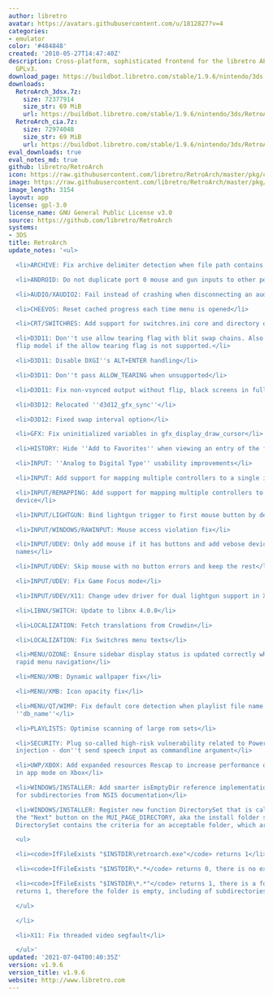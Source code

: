 ```yaml
---
author: libretro
avatar: https://avatars.githubusercontent.com/u/1812827?v=4
categories:
- emulator
color: '#484848'
created: '2010-05-27T14:47:40Z'
description: Cross-platform, sophisticated frontend for the libretro API. Licensed
  GPLv3.
download_page: https://buildbot.libretro.com/stable/1.9.6/nintendo/3ds
downloads:
  RetroArch_3dsx.7z:
    size: 72377914
    size_str: 69 MiB
    url: https://buildbot.libretro.com/stable/1.9.6/nintendo/3ds/RetroArch_3dsx.7z
  RetroArch_cia.7z:
    size: 72974048
    size_str: 69 MiB
    url: https://buildbot.libretro.com/stable/1.9.6/nintendo/3ds/RetroArch_cia.7z
eval_downloads: true
eval_notes_md: true
github: libretro/RetroArch
icon: https://raw.githubusercontent.com/libretro/RetroArch/master/pkg/ctr/assets/default.png
image: https://raw.githubusercontent.com/libretro/RetroArch/master/pkg/ctr/assets/libretro_banner.png
image_length: 3154
layout: app
license: gpl-3.0
license_name: GNU General Public License v3.0
source: https://github.com/libretro/RetroArch
systems:
- 3DS
title: RetroArch
update_notes: '<ul>

  <li>ARCHIVE: Fix archive delimiter detection when file path contains no slashes</li>

  <li>ANDROID: Do not duplicate port 0 mouse and gun inputs to other ports</li>

  <li>AUDIO/XAUDIO2: Fail instead of crashing when disconnecting an audio device</li>

  <li>CHEEVOS: Reset cached progress each time menu is opened</li>

  <li>CRT/SWITCHRES: Add support for switchres.ini core and directory overrides</li>

  <li>D3D11: Don''t use allow tearing flag with blit swap chains. Also disables the
  flip model if the allow tearing flag is not supported.</li>

  <li>D3D11: Disable DXGI''s ALT+ENTER handling</li>

  <li>D3D11: Don''t pass ALLOW_TEARING when unsupported</li>

  <li>D3D11: Fix non-vsynced output without flip, black screens in fullscreen</li>

  <li>D3D12: Relocated ''d3d12_gfx_sync''</li>

  <li>D3D12: Fixed swap interval option</li>

  <li>GFX: Fix uninitialized variables in gfx_display_draw_cursor</li>

  <li>HISTORY: Hide ''Add to Favorites'' when viewing an entry of the favorites playlist</li>

  <li>INPUT: ''Analog to Digital Type'' usability improvements</li>

  <li>INPUT: Add support for mapping multiple controllers to a single input device</li>

  <li>INPUT/REMAPPING: Add support for mapping multiple controllers to a single input
  device</li>

  <li>INPUT/LIGHTGUN: Bind lightgun trigger to first mouse button by default</li>

  <li>INPUT/WINDOWS/RAWINPUT: Mouse access violation fix</li>

  <li>INPUT/UDEV: Only add mouse if it has buttons and add vebose device friendly
  names</li>

  <li>INPUT/UDEV: Skip mouse with no button errors and keep the rest</li>

  <li>INPUT/UDEV: Fix Game Focus mode</li>

  <li>INPUT/UDEV/X11: Change udev driver for dual lightgun support in X11</li>

  <li>LIBNX/SWITCH: Update to libnx 4.0.0</li>

  <li>LOCALIZATION: Fetch translations from Crowdin</li>

  <li>LOCALIZATION: Fix Switchres menu texts</li>

  <li>MENU/OZONE: Ensure sidebar display status is updated correctly when performing
  rapid menu navigation</li>

  <li>MENU/XMB: Dynamic wallpaper fix</li>

  <li>MENU/XMB: Icon opacity fix</li>

  <li>MENU/QT/WIMP: Fix default core detection when playlist file name does not match
  ''db_name''</li>

  <li>PLAYLISTS: Optimise scanning of large rom sets</li>

  <li>SECURITY: Plug so-called high-risk vulnerability related to Powershell - avoid
  injection - don''t send speech input as commandline argument</li>

  <li>UWP/XBOX: Add expanded resources Rescap to increase performance of UWP version
  in app mode on Xbox</li>

  <li>WINDOWS/INSTALLER: Add smarter isEmptyDir reference implementation that looks
  for subdirectories from NSIS documentation</li>

  <li>WINDOWS/INSTALLER: Register new function DirectorySet that is called when pressing
  the "Next" button on the MUI_PAGE_DIRECTORY, aka the install folder selection GUI.
  DirectorySet contains the criteria for an acceptable folder, which are:

  <ul>

  <li><code>IfFileExists "$INSTDIR\retroarch.exe"</code> returns 1</li>

  <li><code>IfFileExists "$INSTDIR\*.*</code> returns 0, there is no existing folder</li>

  <li><code>IfFileExists "$INSTDIR\*.*"</code> returns 1, there is a folder, and <code>isEmptyDir</code>
  returns 1, therefore the folder is empty, including of subdirectories</li>

  </ul>

  </li>

  <li>X11: Fix threaded video segfault</li>

  </ul>'
updated: '2021-07-04T00:40:35Z'
version: v1.9.6
version_title: v1.9.6
website: http://www.libretro.com
---
```

